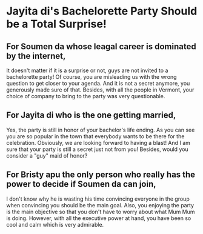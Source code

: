 # Jayita di's Bachelorette Party Should be a Total Surprise!

## For Soumen da whose leagal career is dominated by the internet,

It doesn't matter if it is a surprise or not, guys are not invited to a bachelorette party! Of course, you are misleading us with the wrong question to get closer to your agenda. And it is not a secret anymore, you generously made sure of that. Besides, with all the people in Vermont, your choice of company to bring to the party was very questionable.


## For Jayita di who is the one getting married,

Yes, the party is still in honor of your bachelor's life ending. As you can see you are so popular in the town that everybody wants to be there for the celebration. Obviously, we are looking forward to having a blast! And I am sure that your party is still a secret just not from you! Besides, would you consider a "guy" maid of honor?



## For Bristy apu the only person who really has the power to decide if Soumen da can join,

I don't know why he is wasting his time convincing everyone in the group when convincing you should be the main goal. Also, you enjoying the party is the main objective so that you don't have to worry about what Mum Mum is doing. However, with all the executive power at hand, you have been so cool and calm which is very admirable.
